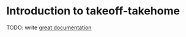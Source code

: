 # Introduction to takeoff-takehome

TODO: write [great documentation](http://jacobian.org/writing/what-to-write/)
